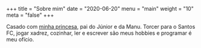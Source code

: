 +++
title = "Sobre mim"
date = "2020-06-20"
menu = "main"
weight = "10"
meta = "false"
+++

Casado com [minha princesa](https://www.instagram.com/ariana08_aps/), pai do Júnior e da Manu. Torcer para o Santos FC, jogar xadrez, cozinhar, ler e escrever são meus hobbies e programar é meu ofício.


